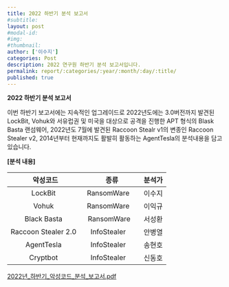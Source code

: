 ```yaml
---
title: 2022 하반기 분석 보고서
#subtitle: 
layout: post
#modal-id: 
#img: 
#thumbnail:
author: ['이수지']
categories: Post
description: 2022 연구원 하반기 분석 보고서입니다.
permalink: report/:categories/:year/:month/:day/:title/
published: true
---
```

**2022 하반기 분석 보고서**

이번 하반기 보고서에는 지속적인 업그레이드로 2022년도에는 3.0버전까지 발견된 LockBit, Vohuk와 서유럽권 및 미국을 대상으로 공격을 진행한 APT 형식의 Blask Basta 랜섬웨어, 2022년도 7월에 발견된 Raccoon Stealr v1의 변종인 Raccoon Stealer v2, 2014년부터 현재까지도 활발히 활동하는 AgentTesla의 분석내용을 담고 있습니다.


**[분석 내용]**

| 악성코드 | 종류 | 분석가 |
|:---------:|:---------:|:---------:|
| LockBit&nbsp;&nbsp; | RansomWare &nbsp;&nbsp;&nbsp; | 이수지 |
| Vohuk&nbsp;&nbsp; | RansomWare &nbsp;&nbsp;&nbsp; | 이익규 |
| Black Basta&nbsp;&nbsp; | RansomWare &nbsp;&nbsp;| 서성환 |
| Raccoon Stealer 2.0&nbsp;&nbsp; | InfoStealer &nbsp;&nbsp;&nbsp;| 안병열 |
| AgentTesla&nbsp;&nbsp; | InfoStealer &nbsp;&nbsp;&nbsp;| 송현호 |
| Cryptbot&nbsp;&nbsp; | InfoStealer &nbsp;&nbsp;&nbsp;| 신동호 |

[2022년_하반기_악성코드_분석_보고서.pdf](/img/report/post/센터_2022_하반기_악성코드분석보고서.pdf)